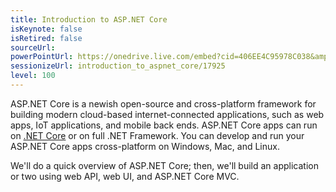 ```yaml
---
title: Introduction to ASP.NET Core
isKeynote: false
isRetired: false
sourceUrl:
powerPointUrl: https://onedrive.live.com/embed?cid=406EE4C95978C038&amp;resid=406EE4C95978C038%2170448&amp;authkey=AHxgEaccTBnvqLw&amp;em=2
sessionizeUrl: introduction_to_aspnet_core/17925
level: 100
---
```

ASP.NET Core is a newish open-source and cross-platform framework for building modern cloud-based internet-connected applications, such as web apps, IoT applications, and mobile back ends. ASP.NET Core apps can run on [.NET Core](https://www.microsoft.com/net/core/platform) or on full .NET Framework. You can develop and run your ASP.NET Core apps cross-platform on Windows, Mac, and Linux.

We'll do a quick overview of ASP.NET Core; then, we'll build an application or two using web API, web UI, and ASP.NET Core MVC.
